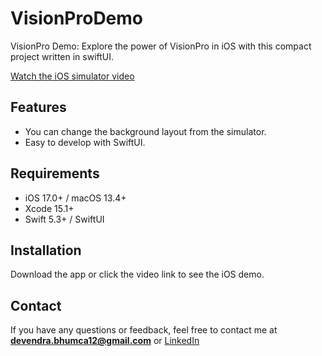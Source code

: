 # VisionProDemo
VisionPro Demo: Explore the power of VisionPro in iOS with this compact project written in swiftUI.

[Watch the iOS simulator video](https://drive.google.com/file/d/1R9XDdBRzrZLMsQ8cgonZl8qFAo3O5eca/view?usp=sharing)

## Features
- You can change the background layout from the simulator.
- Easy to develop with SwiftUI.

## Requirements
- iOS 17.0+ / macOS 13.4+
- Xcode 15.1+
- Swift 5.3+ / SwiftUI

## Installation
Download the app or click the video link to see the iOS demo.

## Contact
If you have any questions or feedback, feel free to contact me at **devendra.bhumca12@gmail.com** or [LinkedIn](https://www.linkedin.com/in/devendra-agnihotri-5b0617a8/)
